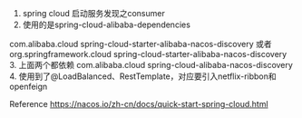 1. spring cloud 启动服务发现之consumer
2. 使用的是spring-cloud-alibaba-dependencies
<dependency>
    <groupId>com.alibaba.cloud</groupId>
    <artifactId>spring-cloud-starter-alibaba-nacos-discovery</artifactId>
</dependency>
或者
<dependency>
    <groupId>org.springframework.cloud</groupId>
    <artifactId>spring-cloud-starter-alibaba-nacos-discovery</artifactId>
</dependency>
3. 上面两个都依赖
<dependency>
    <groupId>com.alibaba.cloud</groupId>
    <artifactId>spring-cloud-alibaba-nacos-discovery</artifactId>
</dependency>
4. 使用到了@LoadBalanced、RestTemplate，对应要引入netflix-ribbon和openfeign

Reference
https://nacos.io/zh-cn/docs/quick-start-spring-cloud.html